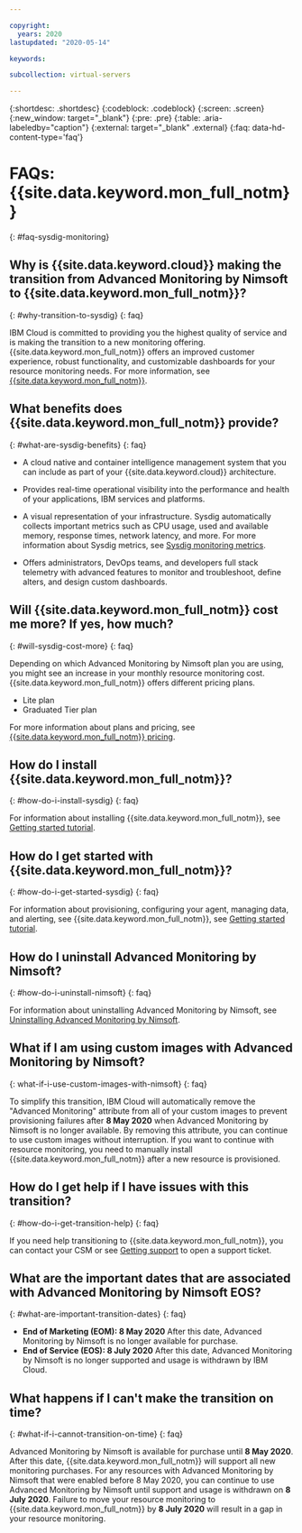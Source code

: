 ```yaml
---

copyright:
  years: 2020
lastupdated: "2020-05-14"

keywords:

subcollection: virtual-servers

---
```


{:shortdesc: .shortdesc}
{:codeblock: .codeblock}
{:screen: .screen}
{:new_window: target="_blank"}
{:pre: .pre}
{:table: .aria-labeledby="caption"}
{:external: target="_blank" .external}
{:faq: data-hd-content-type='faq'}

# FAQs: {{site.data.keyword.mon_full_notm}}
{: #faq-sysdig-monitoring}

## Why is {{site.data.keyword.cloud}} making the transition from Advanced Monitoring by Nimsoft to {{site.data.keyword.mon_full_notm}}?
{: #why-transition-to-sysdig}
{: faq}

IBM Cloud is committed to providing you the highest quality of service and is making the transition to a new monitoring offering. {{site.data.keyword.mon_full_notm}} offers an improved customer experience, robust functionality, and customizable dashboards for your resource monitoring needs. For more information, see [{{site.data.keyword.mon_full_notm}}](/docs/services/Monitoring-with-Sysdig?topic=Sysdig-about).

## What benefits does {{site.data.keyword.mon_full_notm}} provide?
{: #what-are-sysdig-benefits}
{: faq}

* A cloud native and container intelligence management system that you can include as part of your {{site.data.keyword.cloud}} architecture.

* Provides real-time operational visibility into the performance and health of your applications, IBM services and platforms.

* A visual representation of your infrastructure. Sysdig automatically collects important metrics such as CPU usage, used and available memory, response times, network latency, and more. For more information about Sysdig metrics, see [Sysdig monitoring metrics](/docs/vsi?topic=virtual-servers-sysdig-monitoring-metrics).

* Offers administrators, DevOps teams, and developers full stack telemetry with advanced features to monitor and troubleshoot, define alters, and design custom dashboards. 

## Will {{site.data.keyword.mon_full_notm}} cost me more? If yes, how much?
{: #will-sysdig-cost-more}
{: faq}

Depending on which Advanced Monitoring by Nimsoft plan you are using, you might see an increase in your monthly resource monitoring cost. {{site.data.keyword.mon_full_notm}} offers different pricing plans. 

* Lite plan 
* Graduated Tier plan 

For more information about plans and pricing, see [{{site.data.keyword.mon_full_notm}} pricing](/docs/services/Monitoring-with-Sysdig?topic=Sysdig-pricing_plans).

## How do I install {{site.data.keyword.mon_full_notm}}?
{: #how-do-i-install-sysdig}
{: faq}

For information about installing {{site.data.keyword.mon_full_notm}}, see [Getting started tutorial](/docs/services/Monitoring-with-Sysdig?topic=Sysdig-getting-started).

## How do I get started with {{site.data.keyword.mon_full_notm}}?
{: #how-do-i-get-started-sysdig}
{: faq}

For information about provisioning, configuring your agent, managing data, and alerting, see {{site.data.keyword.mon_full_notm}}, see [Getting started tutorial](/docs/services/Monitoring-with-Sysdig?topic=Sysdig-getting-started).

## How do I uninstall Advanced Monitoring by Nimsoft?
{: #how-do-i-uninstall-nimsoft}
{: faq}

For information about uninstalling Advanced Monitoring by Nimsoft, see [Uninstalling Advanced Monitoring by Nimsoft](/docs/SLmonitoring?topic=slmonitoring-uninstall-nimsoft).

## What if I am using custom images with Advanced Monitoring by Nimsoft?
{: what-if-i-use-custom-images-with-nimsoft}
{: faq}

To simplify this transition, IBM Cloud will automatically remove the "Advanced Monitoring" attribute from all of your custom images to prevent provisioning failures after **8 May 2020** when Advanced Monitoring by Nimsoft is no longer available. By removing this attribute, you can continue to use custom images without interruption. If you want to continue with resource monitoring, you need to manually install {{site.data.keyword.mon_full_notm}} after a new resource is provisioned.


## How do I get help if I have issues with this transition?
{: #how-do-i-get-transition-help}
{: faq}

If you need help transitioning to {{site.data.keyword.mon_full_notm}}, you can contact your CSM or see [Getting support](/docs/get-support?topic=get-support-getting-customer-support) to open a support ticket.

## What are the important dates that are associated with Advanced Monitoring by Nimsoft EOS?
{: #what-are-important-transition-dates}
{: faq}

* **End of Marketing (EOM): 8 May 2020** After this date, Advanced Monitoring by Nimsoft is no longer available for purchase.
* **End of Service (EOS): 8 July 2020** After this date, Advanced Monitoring by Nimsoft is no longer supported and usage is withdrawn by IBM Cloud.

## What happens if I can't make the transition on time?
{: #what-if-i-cannot-transition-on-time}
{: faq}

Advanced Monitoring by Nimsoft is available for purchase until **8 May 2020**. After this date, {{site.data.keyword.mon_full_notm}} will support all new monitoring purchases. For any resources with Advanced Monitoring by Nimsoft that were enabled before 8 May 2020, you can continue to use Advanced Monitoring by Nimsoft until support and usage is withdrawn on **8 July 2020**. Failure to move your resource monitoring to {{site.data.keyword.mon_full_notm}} by **8 July 2020** will result in a gap in your resource monitoring. 

